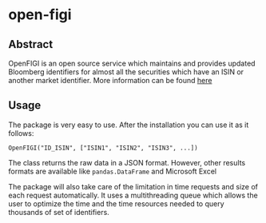 # open-figi

## Abstract

OpenFIGI is an open source service which maintains and provides updated Bloomberg identifiers for almost all the securities which have an ISIN or another market identifier. More information can be found [here](https://www.openfigi.com/about/aboutus)

## Usage

The package is very easy to use. After the installation you can use it as it follows:

`OpenFIGI("ID_ISIN", ["ISIN1", "ISIN2", "ISIN3", ...])`

The class returns the raw data in a JSON format. However, other results formats are available like `pandas.DataFrame` and Microsoft Excel

The package will also take care of the limitation in time requests and size of each request automatically. It uses a multithreading queue which allows the user to optimize the time and the time resources needed to query thousands of set of identifiers.
